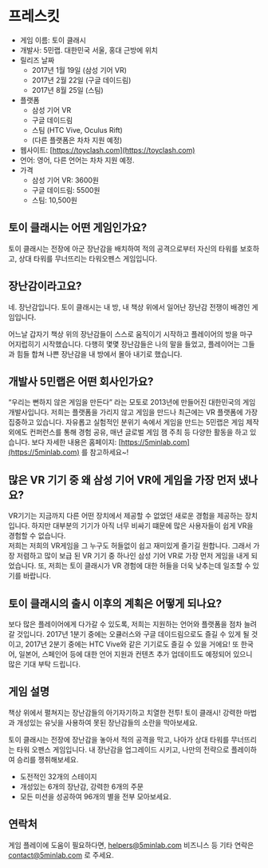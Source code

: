 # 프레스킷
* 게임 이름: 토이 클래시
* 개발사: 5민랩. 대한민국 서울, 홍대 근방에 위치
* 릴리즈 날짜
    * 2017년 1월 19일 (삼성 기어 VR)
    * 2017년 2월 22일 (구글 데이드림)
    * 2017년 8월 25일 (스팀)
* 플랫폼
    * 삼성 기어 VR
    * 구글 데이드림
    * 스팀 (HTC Vive, Oculus Rift)
    * (다른 플랫폼은 차차 지원 예정)
* 웹사이트: [https://toyclash.com](https://toyclash.com)
* 언어: 영어, 다른 언어는 차차 지원 예정.
* 가격
    * 삼성 기어 VR: 3600원
    * 구글 데이드림: 5500원
    * 스팀: 10,500원

## 토이 클래시는 어떤 게임인가요?
토이 클래시는 전장에 아군 장난감을 배치하여 적의 공격으로부터 자신의 타워를 보호하고, 상대 타워를 무너뜨리는 타워오펜스 게임입니다. 


## 장난감이라고요?
네. 장난감입니다. 토이 클래시는 내 방, 내 책상 위에서 일어난 장난감 전쟁이 배경인 게임입니다. 

어느날 갑자기 책상 위의 장난감들이 스스로 움직이기 시작하고 플레이어의 방을 마구 어지럽히기 시작했습니다. 
다행히 몇몇 장난감들은 나의 말을 들었고, 플레이어는 그들과 힘들 합쳐 나쁜 장난감을 내 방에서 몰아 내기로 했습니다. 


## 개발사 5민랩은 어떤 회사인가요?
“우리는 뻔하지 않은 게임을 만든다” 라는 모토로 2013년에 만들어진 대한민국의 게임 개발사입니다. 저희는 플랫폼을 가리지 않고 게임을 만드나 최근에는 VR 플랫폼에 가장 집중하고 있습니다. 
자유롭고 실험적인 분위기 속에서 게임을 만드는 5민랩은 게임 제작 외에도 컨퍼런스를 통해 경험 공유, 매년 글로벌 게임 잼 주최 등 다양한 활동을 하고 있습니다.
보다 자세한 내용은 홈페이지: [https://5minlab.com](https://5minlab.com) 를 참고하세요~!

## 많은 VR 기기 중 왜 삼성 기어 VR에 게임을 가장 먼저 냈나요?
VR기기는 지금까지 다른 어떤 장치에서 제공할 수 없었던 새로운 경험을 제공하는 장치입니다. 하지만 대부분의 기기가 아직 너무 비싸기 떄문에 많은 사용자들이 쉽게 VR을 경험할 수 없습니다.  
저희는 저희의 VR게임을 그 누구도 허들없이 쉽고 재미있게 즐기길 원합니다. 그래서 가장 저렴하고 많이 보급 된 VR 기기 중 하나인 삼성 기어 VR로 가장 먼저 게임을 내게 되었습니다. 
또, 저희는 토이 클래시가 VR 경험에 대한 허들을 더욱 낮추는데 일조할 수 있기를 바랍니다. 


## 토이 클래시의 출시 이후의 계획은 어떻게 되나요?
보다 많은 플레이어에게 다가갈 수 있도록, 저희는 지원하는 언어와 플랫폼을 점차 늘려갈 것입니다.
2017년 1분기 중에는 오큘러스와 구글 데이드림으로도 즐길 수 있게 될 것이고, 2017년 2분기 중에는 HTC Vive와 같은 기기로도 즐길 수 있을 거에요! 
또 한국어, 일본어, 스페인어 등에 대한 언어 지원과 컨텐츠 추가 업데이트도 예정되어 있으니 많은 기대 부탁 드립니다.


## 게임 설명
책상 위에서 펼쳐지는 장난감들의 아기자기하고 치열한 전투! 토이 클래시!
강력한 마법과 개성있는 유닛을 사용하여 못된 장난감들의 소란을 막아보세요.

토이 클래시는 전장에 장난감을 놓아서 적의 공격을 막고, 나아가 상대 타워를 무너뜨리는 타워 오펜스 게임입니다.
내 장난감을 업그레이드 시키고, 나만의 전략으로 플레이하여 승리를 쟁취해보세요.

* 도전적인 32개의 스테이지
* 개성있는 6개의 장난감, 강력한 6개의 주문
* 모든 미션을 성공하여 96개의 별을 전부 모아보세요.


## 연락처
게임 플레이에 도움이 필요하다면, [helpers@5minlab.com](mailto:helpers@5minlab.com)
비즈니스 등 기타 연락은 [contact@5minlab.com](mailto:contact@5minlab.com) 로 주세요.


